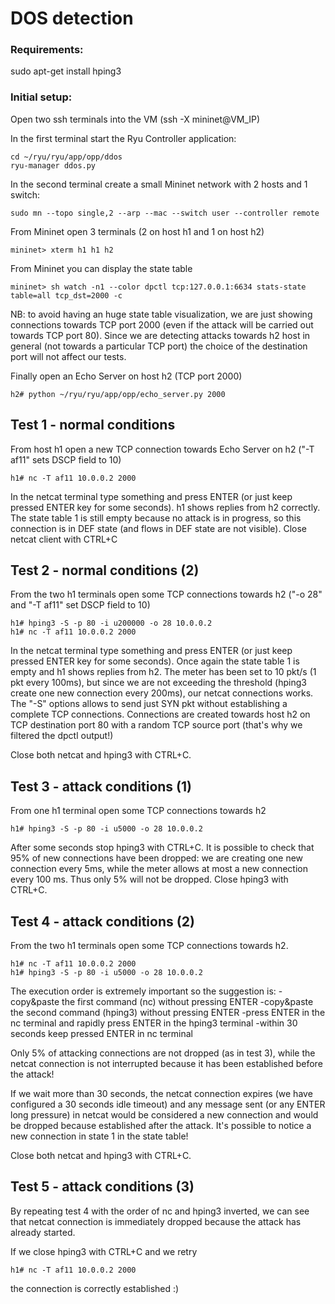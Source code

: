 # DOS detection

### Requirements:

sudo apt-get install hping3

### Initial setup:

Open two ssh terminals into the VM (ssh -X mininet@VM_IP)

In the first terminal start the Ryu Controller application:

	cd ~/ryu/ryu/app/opp/ddos
	ryu-manager ddos.py

In the second terminal create a small Mininet network with 2 hosts and 1 switch:

	sudo mn --topo single,2 --arp --mac --switch user --controller remote
	
From Mininet open 3 terminals (2 on host h1 and 1 on host h2)
	
	mininet> xterm h1 h1 h2

From Mininet you can display the state table

	mininet> sh watch -n1 --color dpctl tcp:127.0.0.1:6634 stats-state table=all tcp_dst=2000 -c

NB: to avoid having an huge state table visualization, we are just showing connections towards TCP port 2000 (even if the attack will be carried out towards TCP port 80).
Since we are detecting attacks towards h2 host in general (not towards a particular TCP port) the choice of the destination port will not affect our tests.

Finally open an Echo Server on host h2 (TCP port 2000)

	h2# python ~/ryu/ryu/app/opp/echo_server.py 2000

## Test 1 - normal conditions

From host h1 open a new TCP connection towards Echo Server on h2 ("-T af11" sets DSCP field to 10)

	h1# nc -T af11 10.0.0.2 2000

In the netcat terminal type something and press ENTER (or just keep pressed ENTER key for some seconds).
h1 shows replies from h2 correctly.
The state table 1 is still empty because no attack is in progress, so this connection is in DEF state (and flows in DEF state are not visible).
Close netcat client with CTRL+C

## Test 2 - normal conditions (2)

From the two h1 terminals open some TCP connections towards h2 ("-o 28" and "-T af11" set DSCP field to 10)

	h1# hping3 -S -p 80 -i u200000 -o 28 10.0.0.2
	h1# nc -T af11 10.0.0.2 2000

In the netcat terminal type something and press ENTER (or just keep pressed ENTER key for some seconds).
Once again the state table 1 is empty and h1 shows replies from h2.
The meter has been set to 10 pkt/s (1 pkt every 100ms), but since we are not exceeding the threshold (hping3 create one new connection every 200ms), our netcat connections works.
The "-S" options allows to send just SYN pkt without establishing a complete TCP connections.
Connections are created towards host h2 on TCP destination port 80 with a random TCP source port (that's why we filtered the dpctl output!)

Close both netcat and hping3 with CTRL+C.

## Test 3 - attack conditions (1)

From one h1 terminal open some TCP connections towards h2

	h1# hping3 -S -p 80 -i u5000 -o 28 10.0.0.2

After some seconds stop hping3 with CTRL+C.
It is possible to check that 95% of new connections have been dropped: we are creating one new connection every 5ms, while the meter allows at most a new connection every 100 ms. Thus only 5% will not be dropped.
Close hping3 with CTRL+C.

## Test 4 - attack conditions (2)

From the two h1 terminals open some TCP connections towards h2.

	h1# nc -T af11 10.0.0.2 2000
	h1# hping3 -S -p 80 -i u5000 -o 28 10.0.0.2
	
The execution order is extremely important so the suggestion is:
-copy&paste the first command (nc) without pressing ENTER
-copy&paste the second command (hping3) without pressing ENTER
-press ENTER in the nc terminal and rapidly press ENTER in the hping3 terminal
-within 30 seconds keep pressed ENTER in nc terminal

Only 5% of attacking connections are not dropped (as in test 3), while the netcat connection is not interrupted  because it has been established before the attack!

If we wait more than 30 seconds, the netcat connection expires (we have configured a 30 seconds idle timeout) and any message sent (or any ENTER long pressure) in netcat would be considered a new connection and would be dropped because established after the attack. It's possible to notice a new connection in state 1 in the state table!

Close both netcat and hping3 with CTRL+C.

## Test 5 - attack conditions (3)

By repeating test 4 with the order of nc and hping3 inverted, we can see that netcat connection is immediately dropped because the attack has already started.

If we close hping3 with CTRL+C and we retry

	h1# nc -T af11 10.0.0.2 2000
	
the connection is correctly established :)
